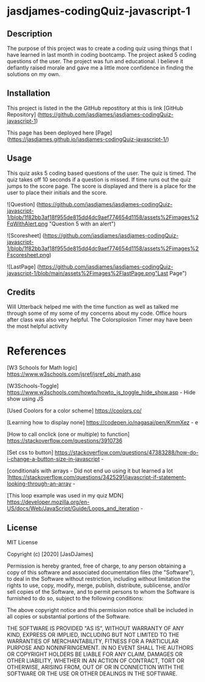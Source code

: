 # jasdjames-codingQuiz-javascript-1

## Description 

The purpose of this project was to create a coding quiz using things that I have learned in last month in coding bootcamp. The project asked 5 coding questions of the user. The project was fun and educational. I believe it defiantly raised morale and gave me a little more confidence in finding the solutions on my own. 

## Installation

This project is listed in the the GitHub repostitory at this is link [GitHub Repository]  (https://github.com/jasdjames/jasdjames-codingQuiz-javascript-1)

This page has been deployed here [Page] (https://jasdjames.github.io/jasdjames-codingQuiz-javascript-1/)


## Usage 
This quiz asks 5 coding based questions of the user. The quiz is timed. The quiz takes off 10 seconds if a question is missed. If time runs out the quiz jumps to the score page. The score is displayed and there is a place for the user to place their initials and the score. 

![Question] (https://github.com/jasdjames/jasdjames-codingQuiz-javascript-1/blob/1f82bb3af18f955de815dd4dc9aef774654d1158/assets%2Fimages%2FqWithAlert.png "Question 5 with an alert") 

![Scoresheet] (https://github.com/jasdjames/jasdjames-codingQuiz-javascript-1/blob/1f82bb3af18f955de815dd4dc9aef774654d1158/assets%2Fimages%2Fscoresheet.png)

![LastPage] (https://github.com/jasdjames/jasdjames-codingQuiz-javascript-1/blob/main/assets%2Fimages%2FlastPage.png"Last Page") 






## Credits

Will Utterback helped me with the time function as well as talked me through some of my some of my concerns about my code. Office hours after class was also very helpful. The Colorsplosion Timer may have been the most helpful activity 



# References 

[W3 Schools for Math logic] https://www.w3schools.com/jsref/jsref_obj_math.asp

[W3Schools-Toggle] https://www.w3schools.com/howto/howto_js_toggle_hide_show.asp - Hide show using JS 


[Used Coolors for a color scheme] https://coolors.co/



[Learning how to display none] https://codepen.io/nagasai/pen/KmmXez - e 

[How to call onclick (one or multiple) to function] https://stackoverflow.com/questions/3910736

[Set css to button] https://stackoverflow.com/questions/47383288/how-do-i-change-a-button-size-in-javascript - 

[conditionals with arrays - Did not end uo using it but learned a lot ]https://stackoverflow.com/questions/3425291/javascript-if-statement-looking-through-an-array - 

[This loop example was used in my quiz MDN] https://developer.mozilla.org/en-US/docs/Web/JavaScript/Guide/Loops_and_iteration - 
## License

 MIT License

Copyright (c) [2020] [JasDJames]

Permission is hereby granted, free of charge, to any person obtaining a copy
of this software and associated documentation files (the "Software"), to deal
in the Software without restriction, including without limitation the rights
to use, copy, modify, merge, publish, distribute, sublicense, and/or sell
copies of the Software, and to permit persons to whom the Software is
furnished to do so, subject to the following conditions:

The above copyright notice and this permission notice shall be included in all
copies or substantial portions of the Software.

THE SOFTWARE IS PROVIDED "AS IS", WITHOUT WARRANTY OF ANY KIND, EXPRESS OR
IMPLIED, INCLUDING BUT NOT LIMITED TO THE WARRANTIES OF MERCHANTABILITY,
FITNESS FOR A PARTICULAR PURPOSE AND NONINFRINGEMENT. IN NO EVENT SHALL THE
AUTHORS OR COPYRIGHT HOLDERS BE LIABLE FOR ANY CLAIM, DAMAGES OR OTHER
LIABILITY, WHETHER IN AN ACTION OF CONTRACT, TORT OR OTHERWISE, ARISING FROM,
OUT OF OR IN CONNECTION WITH THE SOFTWARE OR THE USE OR OTHER DEALINGS IN THE
SOFTWARE.


